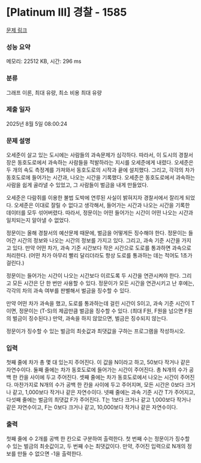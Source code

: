# [Platinum III] 경찰 - 1585 

[문제 링크](https://www.acmicpc.net/problem/1585) 

### 성능 요약

메모리: 22512 KB, 시간: 296 ms

### 분류

그래프 이론, 최대 유량, 최소 비용 최대 유량

### 제출 일자

2025년 8월 5일 08:00:24

### 문제 설명

<p>오세준이 살고 있는 도시에는 사람들의 과속문제가 심각하다. 따라서, 이 도시의 경찰서장은 동호도로에서 과속하는 사람들을 적발하라는 지시를 오세준에게 내렸다. 오세준은 두 개의 속도 측정계를 가져와서 동호도로의 시작과 끝에 설치했다. 그리고, 각각의 차가 동호도로에 들어가는 시간과, 나오는 시간을 기록했다. 오세준은 동호도로에서 과속하는 사람을 쉽게 골라낼 수 있었고, 그 사람들이 벌금을 내게 만들었다.</p>

<p>오세준은 다람쥐를 이용한 불법 도박에 연루된 사실이 밝혀지자 경찰서에서 잘리게 되었다. 오세준은 이대로 잘릴 수 없다고 생각해서, 들어가는 시간과 나오는 시간을 기록한 데이터를 모두 섞어버렸다. 따라서, 정문이는 어떤 들어가는 시간이 어떤 나오는 시간과 일치되는지 알아낼 수 없었다.</p>

<p>정문이는 올해 경찰서의 예산문제 때문에, 벌금을 어떻게든 징수해야 한다. 정문이는 들어간 시간의 정보와 나오는 시간의 정보를 가지고 있다. 그리고, 과속 기준 시간을 가지고 있다. 만약 어떤 차가, 과속 기준 시간보다 작은 시간으로 도로를 통과하면 과속으로 처리한다. (어떤 차가 아무리 빨리 달리더라도 항상 도로를 통과하는 데는 적어도 1초가 걸린다.)</p>

<p>정문이는 들어가는 시간이 나오는 시간보다 이르도록 두 시간을 연관시켜야 한다. 그리고 모든 시간은 단 한 번만 사용할 수 있다. 정문이가 모든 시간을 연관시키고 난 후에는, 각각의 차의 과속 여부를 판별해서 벌금을 징수할 수 있다.</p>

<p>만약 어떤 차가 과속을 했고, 도로를 통과하는데 걸린 시간이 S이고, 과속 기준 시간이 T이면, 정문이는 (T-S)의 제곱만큼 벌금을 징수할 수 있다. (최대 F원, F원을 넘으면 F원의 벌금이 징수된다.) 만약, 과속을 하지 않았으면, 벌금은 징수되지 않는다.</p>

<p>정문이가 징수할 수 있는 벌금의 최솟값과 최댓값을 구하는 프로그램을 작성하시오.</p>

### 입력 

 <p>첫째 줄에 차가 총 몇 대 있는지 주어진다. 이 값을 N이라고 하고, 50보다 작거나 같은 자연수이다. 둘째 줄에는 차가 동호도로에 들어가는 시간이 주어진다. 총 N개의 수가 공백 한 칸을 사이에 두고 주어진다. 셋째 줄에는 차가 동호도로에서 나오는 시간이 주어진다. 마찬가지로 N개의 수가 공백 한 칸을 사이에 두고 주어지며, 모든 시간은 0보다 크거나 같고, 1,000보다 작거나 같은 자연수이다. 넷째 줄에는 과속 기준 시간 T가 주어지고, 다섯째 줄에는 벌금의 최댓값 F가 주어진다. T는 1보다 크거나 같고 1,000보다 작거나 같은 자연수이고, F는 0보다 크거나 같고, 10,000보다 작거나 같은 자연수이다.</p>

### 출력 

 <p>첫째 줄에 수 2개를 공백 한 칸으로 구분하여 출력한다. 첫 번째 수는 정문이가 징수할 수 있는 벌금의 최솟값이고, 두 번째 수는 최댓값이다. 만약, 주어진 입력으로 N개의 정보를 만들 수 없으면 -1을 출력한다.</p>


